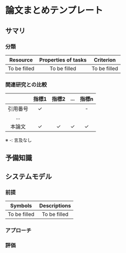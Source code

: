 # 論文まとめテンプレート

## サマリ
<!--
以下を記載する：
- 元論文pdfのリンク
- 出版年
- 学会名
- 論文タイトル
- 論文の新規性・手法のキモを2~3行で説明
-->

### 分類
<!-- [スケジューリング手法の分類法](https://tier4.atlassian.net/wiki/spaces/~6422e65c57f0c028e2f72804/pages/2780268789)に従って以下の表を埋める-->

| Resource     | Properties of tasks | Criterion    |
| :----------: | :-----------------: | :----------: |
| To be filled | To be filled        | To be filled |

### 関連研究との比較
<!-- 関連研究の章を基に以下のような比較表を作成する -->

|          | 指標1 | 指標2 | ... | 指標n |
| :------: | :---: | :---: | :-: | :---: |
| 引用番号 |   $\checkmark$   |       |     |   -   |
|   ...    |       |       |     |       |
|  本論文  |   $\checkmark$   |   $\checkmark$   |  $\checkmark$  |   $\checkmark$   |

※ -: 言及なし

## 予備知識
<!-- アプローチを理解するために必要最低限な予備知識を記載 -->

## システムモデル

### 前提
<!-- 単純化や制約を全て列挙する -->

<!-- アプローチセクションに登場するシンボルを全て以下の表にまとめる -->

|   Symbols    | Descriptions |
| :----------: | :----------: |
| To be filled | To be filled |

<!-- 上記表に書けないモデルを記載 -->

### アプローチ
<!-- 論文の提案の主眼を簡潔にまとめる。この資料を読んで再現実装できるレベルにする。 -->

### 評価
<!-- 評価方法・結果・著者の考察を簡潔にまとめる -->
